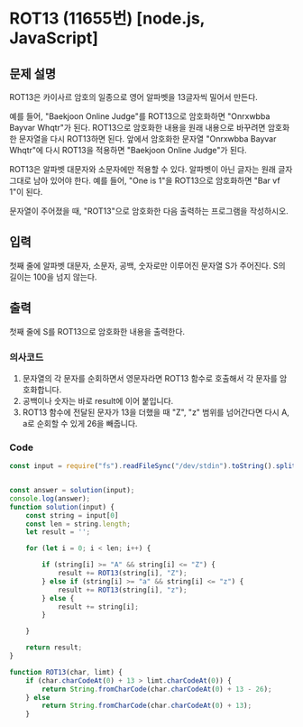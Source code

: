 # ROT13 (11655번) [node.js, JavaScript] 

## 문제 설명
ROT13은 카이사르 암호의 일종으로 영어 알파벳을 13글자씩 밀어서 만든다.

예를 들어, "Baekjoon Online Judge"를 ROT13으로 암호화하면 "Onrxwbba Bayvar Whqtr"가 된다. ROT13으로 암호화한 내용을 원래 내용으로 바꾸려면 암호화한 문자열을 다시 ROT13하면 된다. 앞에서 암호화한 문자열 "Onrxwbba Bayvar Whqtr"에 다시 ROT13을 적용하면 "Baekjoon Online Judge"가 된다.

ROT13은 알파벳 대문자와 소문자에만 적용할 수 있다. 알파벳이 아닌 글자는 원래 글자 그대로 남아 있어야 한다. 예를 들어, "One is 1"을 ROT13으로 암호화하면 "Bar vf 1"이 된다.

문자열이 주어졌을 때, "ROT13"으로 암호화한 다음 출력하는 프로그램을 작성하시오.
## 입력
첫째 줄에 알파벳 대문자, 소문자, 공백, 숫자로만 이루어진 문자열 S가 주어진다. S의 길이는 100을 넘지 않는다.
## 출력
첫째 줄에 S를 ROT13으로 암호화한 내용을 출력한다.
### 의사코드 
1. 문자열의 각 문자를 순회하면서 영문자라면 ROT13 함수로 호출해서 각 문자를 암호화합니다.
2. 공백이나 숫자는 바로 result에 이어 붙입니다.
3. ROT13 함수에 전달된 문자가 13을 더했을 때 "Z", "z" 범위를 넘어간다면 다시 A, a로 순회할 수 있게 26을 빼줍니다.
 
### Code
```js
const input = require("fs").readFileSync("/dev/stdin").toString().split("\n"); 


const answer = solution(input);
console.log(answer);
function solution(input) {
    const string = input[0]
    const len = string.length;
    let result = '';

    for (let i = 0; i < len; i++) {

        if (string[i] >= "A" && string[i] <= "Z") {
            result += ROT13(string[i], "Z");
        } else if (string[i] >= "a" && string[i] <= "z") {
            result += ROT13(string[i], "z");
        } else {
            result += string[i];
        }

    }

    return result;
}

function ROT13(char, limt) {
    if (char.charCodeAt(0) + 13 > limt.charCodeAt(0)) {
        return String.fromCharCode(char.charCodeAt(0) + 13 - 26);
    } else 
        return String.fromCharCode(char.charCodeAt(0) + 13);
    }

```